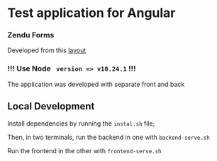 # Test application for Angular

### Zendu Forms

Developed from this [layout](https://www.figma.com/design/bwGOip8lJF0x64lGIElbgg/ZenduForm?node-id=2281-9666&t=ev7WJvKHQliMIZkb-0)

### !!! **Use Node ` version => v10.24.1`** !!! #

The application was developed with separate front and back

## Local Development

Install dependencies by running the `instal.sh` file;

Then, in two terminals, run the backend in one with `backend-serve.sh`

Run the frontend in the other with `frontend-serve.sh`
